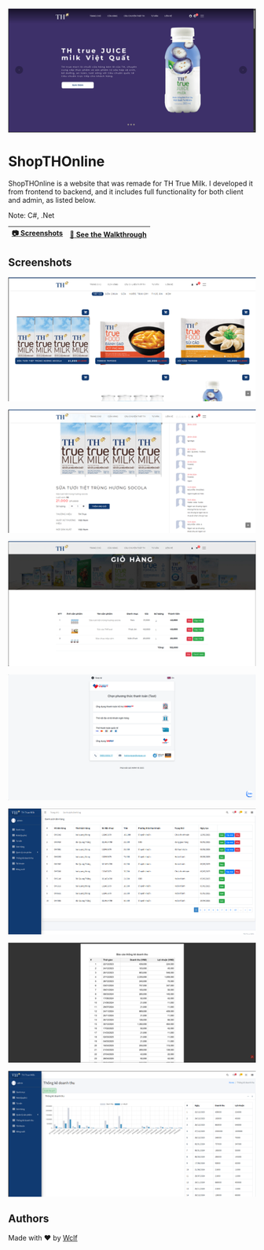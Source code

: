 <p align="center">
  <img src="https://github.com/Wclf/WebStoreTH/blob/main/Images/Trangchu.png" />
</p>

# ShopTHOnline
ShopTHOnline is a website that was remade for TH True Milk. I developed it from frontend to backend, and it includes full functionality for both client and admin, as listed below.

Note: C#, .Net

| [:camera: Screenshots](#screenshots) | [:movie_camera: **See the Walkthrough**](https://www.youtube.com)
| ----------- | ----------- |

## Screenshots

<p align="center">
  <img src="https://github.com/Wclf/WebStoreTH/blob/main/Images/DangSachSanPham.png" />
</p>

<p align="center">
  <img src="https://github.com/Wclf/WebStoreTH/blob/main/Images/ChiTietSanPham.png" />
</p>

<p align="center">
  <img src="https://github.com/Wclf/WebStoreTH/blob/main/Images/GioHang.png" />
</p>

<p align="center">
  <img src="https://github.com/Wclf/WebStoreTH/blob/main/Images/ThanhToanOnline.png" />
</p>

<p align="center">
  <img src="https://github.com/Wclf/WebStoreTH/blob/main/Images/QuanLyDonHang.png" />
</p>

<p align="center">
  <img src="https://github.com/Wclf/WebStoreTH/blob/main/Images/XuatFIlePDF.png" />
</p>

<p align="center">
  <img src="https://github.com/Wclf/WebStoreTH/blob/main/Images/ThongKeDoanhThu.png" />
</p>

## Authors
Made with :heart: by [Wclf](https://github.com/Wclf)
